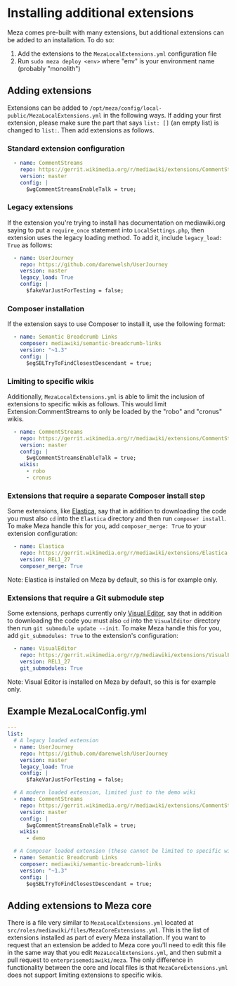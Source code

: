 Installing additional extensions
================================

Meza comes pre-built with many extensions, but additional extensions can be added to an installation. To do so:

1. Add the extensions to the `MezaLocalExtensions.yml` configuration file
2. Run `sudo meza deploy <env>` where "env" is your environment name (probably "monolith")

## Adding extensions

Extensions can be added to `/opt/meza/config/local-public/MezaLocalExtensions.yml` in the following ways. If adding your first extension, please make sure the part that says `list: []` (an empty list) is changed to `list:`. Then add extensions as follows.

### Standard extension configuration
```yaml
  - name: CommentStreams
    repo: https://gerrit.wikimedia.org/r/mediawiki/extensions/CommentStreams.git
    version: master
    config: |
      $wgCommentStreamsEnableTalk = true;
```

### Legacy extensions
If the extension you're trying to install has documentation on mediawiki.org saying to put a `require_once` statement into `LocalSettings.php`, then extension uses the legacy loading method. To add it, include `legacy_load: True` as follows:

```yaml
  - name: UserJourney
    repo: https://github.com/darenwelsh/UserJourney
    version: master
    legacy_load: True
    config: |
      $fakeVarJustForTesting = false;
```

### Composer installation
If the extension says to use Composer to install it, use the following format:
```yaml
  - name: Semantic Breadcrumb Links
    composer: mediawiki/semantic-breadcrumb-links
    version: "~1.3"
    config: |
      $egSBLTryToFindClosestDescendant = true;
```

### Limiting to specific wikis
Additionally, `MezaLocalExtensions.yml` is able to limit the inclusion of extensions to specific wikis as follows. This would limit Extension:CommentStreams to only be loaded by the "robo" and "cronus" wikis.
```yaml
  - name: CommentStreams
    repo: https://gerrit.wikimedia.org/r/mediawiki/extensions/CommentStreams.git
    version: master
    config: |
      $wgCommentStreamsEnableTalk = true;
    wikis:
      - robo
      - cronus
```

### Extensions that require a separate Composer install step

Some extensions, like [Elastica](https://www.mediawiki.org/wiki/Extension:Elastica), say that in addition to downloading the code you must also `cd` into the `Elastica` directory and then run `composer install`. To make Meza handle this for you, add `composer_merge: True` to your extension configuration:

```yaml
  - name: Elastica
    repo: https://gerrit.wikimedia.org/r/mediawiki/extensions/Elastica.git
    version: REL1_27
    composer_merge: True
```

Note: Elastica is installed on Meza by default, so this is for example only.

### Extensions that require a Git submodule step

Some extensions, perhaps currently only [Visual Editor](https://www.mediawiki.org/wiki/Extension:VisualEditor), say that in addition to downloading the code you must also `cd` into the `VisualEditor` directory then run `git submodule update --init`. To make Meza handle this for you, add `git_submodules: True` to the extension's configuration:

```yaml
  - name: VisualEditor
    repo: https://gerrit.wikimedia.org/r/p/mediawiki/extensions/VisualEditor.git
    version: REL1_27
    git_submodules: True
```

Note: Visual Editor is installed on Meza by default, so this is for example only.

## Example MezaLocalConfig.yml

```yaml
---
list:
  # A legacy loaded extension
  - name: UserJourney
    repo: https://github.com/darenwelsh/UserJourney
    version: master
    legacy_load: True
    config: |
      $fakeVarJustForTesting = false;

  # A modern loaded extension, limited just to the demo wiki
  - name: CommentStreams
    repo: https://gerrit.wikimedia.org/r/mediawiki/extensions/CommentStreams.git
    version: master
    config: |
      $wgCommentStreamsEnableTalk = true;
    wikis:
      - demo

  # A Composer loaded extension (these cannot be limited to specific wikis)
  - name: Semantic Breadcrumb Links
    composer: mediawiki/semantic-breadcrumb-links
    version: "~1.3"
    config: |
      $egSBLTryToFindClosestDescendant = true;
```

## Adding extensions to Meza core

There is a file very similar to `MezaLocalExtensions.yml` located at `src/roles/mediawiki/files/MezaCoreExtensions.yml`. This is the list of extensions installed as part of every Meza installation. If you want to request that an extension be added to Meza core you'll need to edit this file in the same way that you edit `MezaLocalExtensions.yml`, and then submit a pull request to `enterprisemediawiki/meza`. The only difference in functionality between the core and local files is that `MezaCoreExtensions.yml` does not support limiting extensions to specific wikis.
